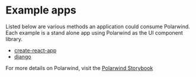 # Example apps

Listed below are various methods an application could consume Polarwind. Each example is a
stand alone app using Polarwind as the UI component library.

- [create-react-app](https://github.com/envoy/polarwind/tree/master/examples/create-react-app)
- [django](https://github.com/envoy/polarwind/tree/master/examples/django)

For more details on Polarwind, visit the [Polarwind Storybook](https://envoy.github.com/polarwind)
